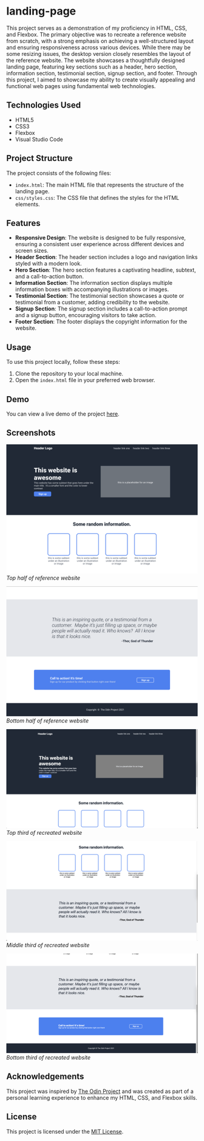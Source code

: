 # landing-page

This project serves as a demonstration of my proficiency in HTML, CSS, and Flexbox. The primary objective was to recreate a reference website from scratch, with a strong emphasis on achieving a well-structured layout and ensuring responsiveness across various devices. While there may be some resizing issues, the desktop version closely resembles the layout of the reference website. The website showcases a thoughtfully designed landing page, featuring key sections such as a header, hero section, information section, testimonial section, signup section, and footer. Through this project, I aimed to showcase my ability to create visually appealing and functional web pages using fundamental web technologies.

## Technologies Used

- HTML5
- CSS3
- Flexbox
- Visual Studio Code

## Project Structure

The project consists of the following files:

- `index.html`: The main HTML file that represents the structure of the landing page.
- `css/styles.css`: The CSS file that defines the styles for the HTML elements.

## Features

- **Responsive Design**: The website is designed to be fully responsive, ensuring a consistent user experience across different devices and screen sizes.
- **Header Section**: The header section includes a logo and navigation links styled with a modern look.
- **Hero Section**: The hero section features a captivating headline, subtext, and a call-to-action button.
- **Information Section**: The information section displays multiple information boxes with accompanying illustrations or images.
- **Testimonial Section**: The testimonial section showcases a quote or testimonial from a customer, adding credibility to the website.
- **Signup Section**: The signup section includes a call-to-action prompt and a signup button, encouraging visitors to take action.
- **Footer Section**: The footer displays the copyright information for the website.

## Usage

To use this project locally, follow these steps:

1. Clone the repository to your local machine.
2. Open the `index.html` file in your preferred web browser.

## Demo

You can view a live demo of the project [here](https://anthonynguyent.github.io/landing-page/).

## Screenshots

![Reference Website 1](screenshots/reference%20website%201.png)
*Top half of reference website*

![Reference Website 2](screenshots/reference%20website%202.png)
*Bottom half of reference website*

![Recreated Website 1](screenshots/recreated%20website%201.png)
*Top third of recreated website*

![Recreated Website 2](screenshots/recreated%20website%202.png)
*Middle third of recreated website*

![Recreated Website 3](screenshots/recreated%20website%203.png)
*Bottom third of recreated website*

## Acknowledgements

This project was inspired by [The Odin Project](https://cdn.statically.io/gh/TheOdinProject/curriculum/81a5d553f4073e593d23a6ab00d50eef8620796d/foundations/html_css/project/imgs/01.png) and was created as part of a personal learning experience to enhance my HTML, CSS, and Flexbox skills.

## License

This project is licensed under the [MIT License](LICENSE).